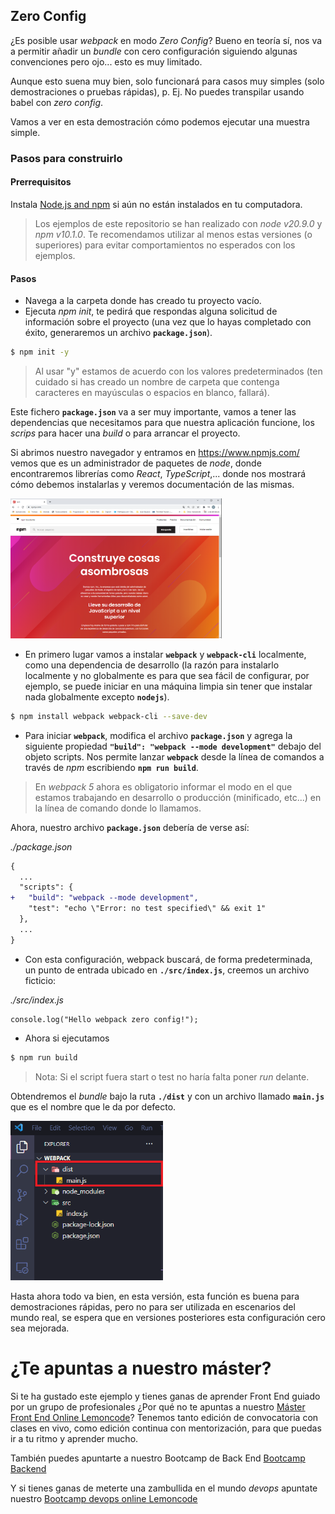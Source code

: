 ## Zero Config

¿Es posible usar _webpack_ en modo _Zero Config_? Bueno en teoría sí, nos va a permitir añadir un _bundle_ con cero configuración siguiendo algunas convenciones pero ojo... esto es muy limitado.

Aunque esto suena muy bien, solo funcionará para casos muy simples (solo demostraciones o pruebas rápidas), p. Ej. No puedes transpilar usando babel con _zero config_.

Vamos a ver en esta demostración cómo podemos ejecutar una muestra simple.

### Pasos para construirlo

#### Prerrequisitos

Instala [Node.js and npm](https://nodejs.org/en/) si aún no están instalados en tu computadora.

> Los ejemplos de este repositorio se han realizado con _node v20.9.0_ y _npm v10.1.0_. Te recomendamos utilizar al menos estas versiones (o superiores) para evitar comportamientos no esperados con los ejemplos.

#### Pasos

- Navega a la carpeta donde has creado tu proyecto vacío.
- Ejecuta _npm init_, te pedirá que respondas alguna solicitud de información sobre el proyecto (una vez que lo hayas completado con éxito, generaremos un archivo **`package.json`**).

```bash
$ npm init -y
```

> Al usar "y" estamos de acuerdo con los valores predeterminados (ten cuidado si has creado un nombre de carpeta que contenga caracteres en mayúsculas o espacios en blanco, fallará).

Este fichero **`package.json`** va a ser muy importante, vamos a tener las dependencias que necesitamos para que nuestra aplicación funcione, los _scrips_ para hacer una _build_ o para arrancar el proyecto.

Si abrimos nuestro navegador y entramos en https://www.npmjs.com/ vemos que es un administrador de paquetes de _node_, donde encontraremos librerías como _React_, _TypeScript_,... donde nos mostrará cómo debemos instalarlas y veremos documentación de las mismas.

<img src="./content/npm.PNG" alt="npm" style="zoom: 33%;" />

- En primero lugar vamos a instalar **`webpack`** y **`webpack-cli`** localmente, como una dependencia de desarrollo (la razón para instalarlo localmente y no globalmente es para que sea fácil de configurar, por ejemplo, se puede iniciar en una máquina limpia sin tener que instalar nada globalmente excepto **`nodejs`**).

```bash
$ npm install webpack webpack-cli --save-dev
```

- Para iniciar **`webpack`**, modifica el archivo **`package.json`** y agrega la siguiente propiedad **`"build": "webpack --mode development"`** debajo del objeto scripts. Nos permite lanzar **`webpack`** desde la línea de comandos a través de _npm_ escribiendo **`npm run build`**.

> En _webpack 5_ ahora es obligatorio informar el modo en el que estamos trabajando en desarrollo o producción (minificado, etc...) en la línea de comando donde lo llamamos.

Ahora, nuestro archivo **`package.json`** debería de verse así:

_./package.json_

```diff
{
  ...
  "scripts": {
+   "build": "webpack --mode development",
    "test": "echo \"Error: no test specified\" && exit 1"
  },
  ...
}
```

- Con esta configuración, webpack buscará, de forma predeterminada, un punto de entrada ubicado en **`./src/index.js`**, creemos un archivo ficticio:

_./src/index.js_

```tsx
console.log("Hello webpack zero config!");
```

- Ahora si ejecutamos

```bash
$ npm run build
```

> Nota: Si el script fuera start o test no haría falta poner _run_ delante.

Obtendremos el _bundle_ bajo la ruta **`./dist`** y con un archivo llamado **`main.js`** que es el nombre que le da por defecto.

<img src="./content/dist1.png" alt="dist1" style="zoom:67%;" />

Hasta ahora todo va bien, en esta versión, esta función es buena para demostraciones rápidas, pero no para ser utilizada en escenarios del mundo real, se espera que en versiones posteriores esta configuración cero sea mejorada.

# ¿Te apuntas a nuestro máster?

Si te ha gustado este ejemplo y tienes ganas de aprender Front End
guiado por un grupo de profesionales ¿Por qué no te apuntas a
nuestro [Máster Front End Online Lemoncode](https://lemoncode.net/master-frontend#inicio-banner)? Tenemos tanto edición de convocatoria
con clases en vivo, como edición continua con mentorización, para
que puedas ir a tu ritmo y aprender mucho.

También puedes apuntarte a nuestro Bootcamp de Back End [Bootcamp Backend](https://lemoncode.net/bootcamp-backend#inicio-banner)

Y si tienes ganas de meterte una zambullida en el mundo _devops_
apuntate nuestro [Bootcamp devops online Lemoncode](https://lemoncode.net/bootcamp-devops#bootcamp-devops/inicio)
